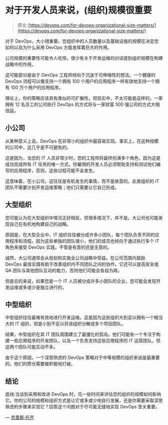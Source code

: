 # 对于开发人员来说，(组织)规模很重要

> 原文:[https://devops.com/for-devops-organizational-size-matters/](https://devops.com/for-devops-organizational-size-matters/)

对于 DevOps，大小很重要。您组织中的人员数量以及基础设施的规模在决定您如何以及为什么采用 DevOps 方面发挥着巨大的作用。

公司规模的重要性可能令人吃惊。很少有关于开发运维的对话提到组织规模在构建战略中的作用。

这可能部分是由于 DevOps 工程师倾向于沉迷于可伸缩性的想法。一个健康的 DevOps 流程可以像支持一个拥有 100 个用户的应用程序一样有效地支持一个拥有 100 万个用户的应用程序。

理论上，你的策略应该具有类似的可扩展性。但现实中，不太可能是这样的。一家拥有 12 名员工的公司执行 DevOps 的方式将与一家财富 500 强公司的方式大相径庭。

## **小公司**

从某种意义上说，DevOps 在非常小的组织中最容易实现。事实上，在这种规模的公司中，这几乎是不可避免的。

这是因为，当您的 IT 人员非常少时，您的工程师将最终扮演多个角色，因为这是成功完成所有 IT 任务的唯一方式。你雇佣的开发人员必须帮助支持和测试他们编写的应用程序，否则，这些过程可能不会发生。

这意味着，在小公司，这往往是有机发生的事情，而不是故意的。此类组织的 IT 团队不需要计划开发运维策略；他们只需要让它自己形成。

## **大型组织**

您可能认为在大型组织中情况正好相反。但很多情况下，并不是。大公司也可能发现自己在有机地构建自己的战略。

原因是，在大型企业中，IT 组织往往被分成许多小团队，每个团队负责不同的应用程序和流程。因为这些单独的团队很小，他们的成员也倾向于通过执行多个 IT 角色来接受 DevOps 实践，不管是有意的还是无意的。

诚然，大公司通常会从规划和实施全公司战略中受益。在公司范围内鼓励 DevOps 最佳实践有助于改善组织内不同团队之间的协作。它还可以提高安全或 QA 团队与其他团队互动的能力，否则他们可能会各自为政。

但是总的来说，如果您是一个 IT 人员被分成许多小团队的企业，您可能会发现开发运维或多或少是独立进行的。

## **中型组织**

中型组织往往最难有效地进行开发运维。这是因为这些组织大到足以拥有一个相当大的 IT 组织，但是小到不足以将该组织分解成多个项目团队。

结果，中型组织在其 IT 团队周围建立了最僵化的孤岛。他们可能有一个专注于构建一些应用程序的开发团队，以及一个负责支持这些应用程序的 IT 运营团队。但这两个团队可能互动不多。

由于这个原因，一个深思熟虑的 DevOps 策略对于中等规模的组织来说是最重要的。他们的筒仓需要被积极地打破。

## **结论**

底线:当谈到采用和改进 DevOps 时，花一些时间来评估您的组织的规模如何影响它。你的公司的规模和组织方式是让它或多或少地自行发展，还是你需要采取深思熟虑的步骤来实现它？回答这个问题对于尽可能无缝地实现 DevOps 至关重要。

— [克里斯·托齐](https://devops.com/author/chris-tozzi/)